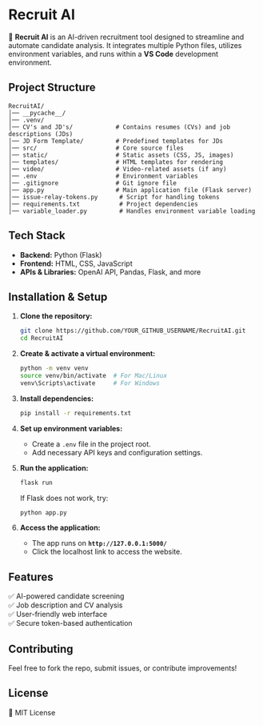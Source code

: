 # **Recruit AI**  

🚀 **Recruit AI** is an AI-driven recruitment tool designed to streamline and automate candidate analysis. It integrates multiple Python files, utilizes environment variables, and runs within a **VS Code** development environment.  

## **Project Structure**  

```
RecruitAI/
│── __pycache__/
│── .venv/
│── CV's and JD's/            # Contains resumes (CVs) and job descriptions (JDs)
│── JD Form Template/         # Predefined templates for JDs
│── src/                      # Core source files
│── static/                   # Static assets (CSS, JS, images)
│── templates/                # HTML templates for rendering
│── video/                    # Video-related assets (if any)
│── .env                      # Environment variables
│── .gitignore                # Git ignore file
│── app.py                    # Main application file (Flask server)
│── issue-relay-tokens.py      # Script for handling tokens
│── requirements.txt           # Project dependencies
│── variable_loader.py         # Handles environment variable loading
```

## **Tech Stack**  

- **Backend:** Python (Flask)  
- **Frontend:** HTML, CSS, JavaScript  
- **APIs & Libraries:** OpenAI API, Pandas, Flask, and more  

## **Installation & Setup**  

1. **Clone the repository:**  
   ```bash
   git clone https://github.com/YOUR_GITHUB_USERNAME/RecruitAI.git
   cd RecruitAI
   ```

2. **Create & activate a virtual environment:**  
   ```bash
   python -m venv venv
   source venv/bin/activate  # For Mac/Linux
   venv\Scripts\activate     # For Windows
   ```

3. **Install dependencies:**  
   ```bash
   pip install -r requirements.txt
   ```

4. **Set up environment variables:**  
   - Create a `.env` file in the project root.  
   - Add necessary API keys and configuration settings.  

5. **Run the application:**  
   ```bash
   flask run
   ```
   If Flask does not work, try:  
   ```bash
   python app.py
   ```

6. **Access the application:**  
   - The app runs on **`http://127.0.0.1:5000/`**  
   - Click the localhost link to access the website.  

## **Features**  

✅ AI-powered candidate screening  
✅ Job description and CV analysis  
✅ User-friendly web interface  
✅ Secure token-based authentication  

## **Contributing**  

Feel free to fork the repo, submit issues, or contribute improvements!  

## **License**  

📝 MIT License  